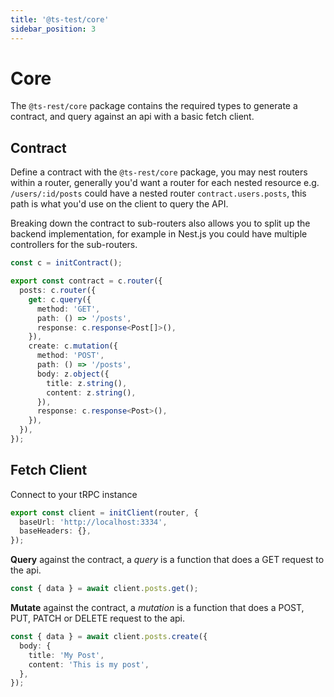 ```yaml
---
title: '@ts-test/core'
sidebar_position: 3
---
```


# Core

The `@ts-rest/core` package contains the required types to generate a contract, and query against an api with a basic fetch client.

## Contract

Define a contract with the `@ts-rest/core` package, you may nest routers within a router, generally you'd want a router for each nested resource e.g. `/users/:id/posts` could have a nested router `contract.users.posts`, this path is what you'd use on the client to query the API.

Breaking down the contract to sub-routers also allows you to split up the backend implementation, for example in Nest.js you could have multiple controllers for the sub-routers.

```typescript
const c = initContract();

export const contract = c.router({
  posts: c.router({
    get: c.query({
      method: 'GET',
      path: () => '/posts',
      response: c.response<Post[]>(),
    }),
    create: c.mutation({
      method: 'POST',
      path: () => '/posts',
      body: z.object({
        title: z.string(),
        content: z.string(),
      }),
      response: c.response<Post>(),
    }),
  }),
});
```

## Fetch Client

Connect to your tRPC instance

```typescript
export const client = initClient(router, {
  baseUrl: 'http://localhost:3334',
  baseHeaders: {},
});
```

**Query** against the contract, a _query_ is a function that does a GET request to the api.

```typescript
const { data } = await client.posts.get();
```

**Mutate** against the contract, a _mutation_ is a function that does a POST, PUT, PATCH or DELETE request to the api.

```typescript
const { data } = await client.posts.create({
  body: {
    title: 'My Post',
    content: 'This is my post',
  },
});
```
